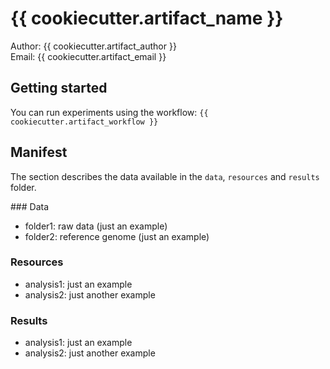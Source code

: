 # {{ cookiecutter.artifact_name }}

Author: {{ cookiecutter.artifact_author }}  
Email: {{ cookiecutter.artifact_email }}

## Getting started

You can run experiments using the workflow: `{{ cookiecutter.artifact_workflow }}`

## Manifest

The section describes the data available in the `data`, `resources` and `results` folder.

### Data

- folder1: raw data (just an example)
- folder2: reference genome (just an example)

### Resources

- analysis1: just an example
- analysis2: just another example

### Results

- analysis1: just an example
- analysis2: just another example
